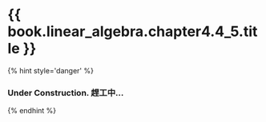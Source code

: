 # {{ book.linear_algebra.chapter4.4_5.title }}
<!-- notoc -->

{% hint style='danger' %}
### Under Construction. 趕工中...
{% endhint %}